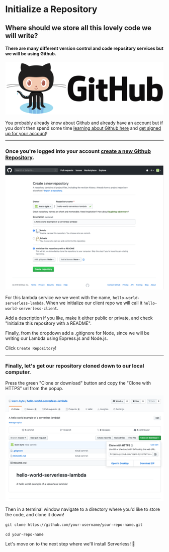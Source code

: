 # Initialize a Repository

## Where should we store all this lovely code we will write?

#### There are many different version control and code repository services but we will be using Github.

![github-logo](https://raw.githubusercontent.com/learn-byte/hello-serverless-world/master/assets/images/github-logo.png)

You probably already know about Github and already have an account but if you don't then spend some time [learning about Github here](https://lab.github.com/githubtraining/introduction-to-github) and [get signed up for your account](https://github.com/join)!

---

### Once you're logged into your account [create a new Github Repository](https://github.com/new).

![new-github-repository](https://raw.githubusercontent.com/learn-byte/hello-serverless-world/master/assets/images/new-github-repository.png)

For this lambda service we we went with the name, `hello-world-serverless-lambda`. When we initialize our client repo we will call it `hello-world-serverless-client`. 

Add a description if you like, make it either public or private, and check "Initialize this repository with a README". 

Finally, from the dropdown add a .gitignore for Node, since we will be writing our Lambda using Express.js and Node.js.

Click `Create Repository`!

---

### Finally, let's get our repository cloned down to our local computer. 

Press the green "Clone or download" button and copy the "Clone with HTTPS" url from the popup. 

![clone-github-repository](https://raw.githubusercontent.com/learn-byte/hello-serverless-world/master/assets/images/clone-repo.png)

Then in a terminal window navigate to a directory where you'd like to store the code, and clone it down!

`git clone https://github.com/your-username/your-repo-name.git`

`cd your-repo-name`

Let's move on to the next step where we'll install Serverless! 🐑
